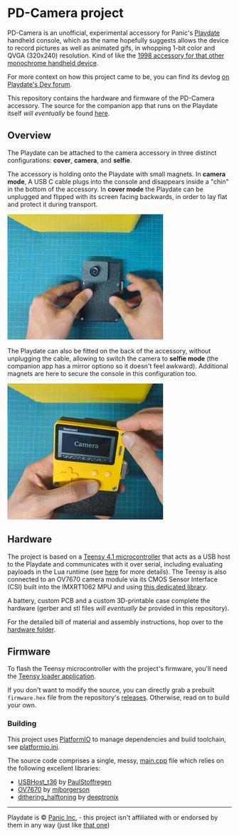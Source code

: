 # PD-Camera project

PD-Camera is an unofficial, experimental accessory for Panic's [Playdate](https://play.date) handheld console, which as the name hopefully suggests allows the device to record pictures as well as animated gifs, in whopping  1-bit color and QVGA (320x240) resolution. Kind of like the [1998 accessory for that other monochrome handheld device](https://en.wikipedia.org/wiki/Game_Boy_Camera).

For more context on how this project came to be, you can find its devlog [on Playdate's Dev forum](https://devforum.play.date/t/playdate-oneil-camera/11043).

This repository contains the hardware and firmware of the PD-Camera accessory. The source for the companion app that runs on the Playdate itself _will eventually_ be found [here](https://github.com/t0mg/pd-camera-app).

## Overview

The Playdate can be attached to the camera accessory in three distinct configurations: **cover**, **camera**, and **selfie**.

The accessory is holding onto the Playdate with small magnets. In **camera mode**, A USB C cable plugs into the console and disappears inside a "chin" in the bottom of the accessory. In **cover mode** the Playdate can be unplugged and flipped with its screen facing backwards, in order to lay flat and protect it during transport.

![Transforming from cover mode to camera mode](images/cover-mode.gif)

The Playdate can also be fitted on the back of the accessory, without unplugging the cable, allowing to switch the camera to **selfie mode** (the companion app has a mirror optiono so it doesn't feel awkward). Additional magnets are here to secure the console in this configuration too.

![Switching to selfie mode](images/selfie-mode.gif)

## Hardware

The project is based on a [Teensy 4.1 microcontroller](https://www.pjrc.com/store/teensy41.html) that acts as a USB host to the Playdate and communicates with it over serial, including evaluating payloads in the Lua runtime (see [here](https://github.com/jaames/playdate-reverse-engineering/blob/main/usb/usb.md) for more details). The Teensy is also connected to an OV7670 camera module via its CMOS Sensor Interface (CSI) built into the IMXRT1062 MPU and using [this dedicated library](https://github.com/mjborgerson/OV7670).

A battery, custom PCB and a custom 3D-printable case complete the hardware (gerber and stl files _will eventually be_ provided in this repository).

For the detailed bill of material and assembly instructions, hop over to the [hardware folder](/hardware/).

## Firmware

To flash the Teensy microcontroller with the project's firmware, you'll need the [Teensy loader application](https://www.pjrc.com/teensy/loader.html). 

If you don't want to modify the source, you can directly grab a prebuilt `firmware.hex` file from the repository's [releases](https://github.com/t0mg/pd-camera/releases). Otherwise, read on to build your own.

### Building

This project uses [PlatformIO](https://platformio.org/) to manage dependencies and build toolchain, see [platformio.ini](platformio.ini).

The source code comprises a single, messy, [main.cpp](src/main.cpp) file which relies on the following excellent libraries:

  -	[USBHost_t36](https://github.com/PaulStoffregen/USBHost_t36) by [PaulStoffregen](https://github.com/PaulStoffregen)
  - [OV7670](https://github.com/mjborgerson/OV7670) by [mjborgerson](https://github.com/mjborgerson)
  - [dithering_halftoning](https://github.com/deeptronix/dithering_halftoning) by [deeptronix](https://github.com/deeptronix)

 ----

 Playdate is © [Panic Inc.](https://panic.com/) - this project isn't affiliated with or endorsed by them in any way (just like [that one](https://github.com/jaames/playdate-reverse-engineering))